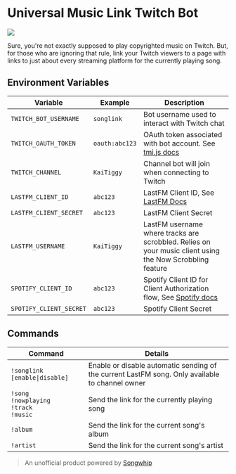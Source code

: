 # Universal Music Link Twitch Bot

![](https://i.imgur.com/9KUATwo.png)

Sure, you're not exactly supposed to play copyrighted music on Twitch. But,
for those who are ignoring that rule, link your Twitch viewers to a page with 
links to just about every streaming platform for the currently playing song.

## Environment Variables
| Variable                | Example        | Description                                                                                                                           |
| ----------------------- | -------------- | ------------------------------------------------------------------------------------------------------------------------------------- |
| `TWITCH_BOT_USERNAME`   | `songlink`     | Bot username used to interact with Twitch chat                                                                                        |
| `TWITCH_OAUTH_TOKEN`    | `oauth:abc123` | OAuth token associated with bot account. See [tmi.js docs](https://twitchapps.com/tmi/)                                               |
| `TWITCH_CHANNEL`        | `KaiTiggy`     | Channel bot will join when connecting to Twitch                                                                                       |
| `LASTFM_CLIENT_ID`      | `abc123`       | LastFM Client ID, See [LastFM Docs](https://www.last.fm/api/authentication)                                                           |
| `LASTFM_CLIENT_SECRET`  | `abc123`       | LastFM Client Secret                                                                                                                  |
| `LASTFM_USERNAME`       | `KaiTiggy`     | LastFM username where tracks are scrobbled. Relies on your music client using the Now Scrobbling feature                              |
| `SPOTIFY_CLIENT_ID`     | `abc123`       | Spotify Client ID for Client Authorization flow, See [Spotify docs](https://developer.spotify.com/documentation/web-api/quick-start/) |
| `SPOTIFY_CLIENT_SECRET` | `abc123`       | Spotify Client Secret                                                                                                                 |

## Commands

| Command                                                | Details                                                                                         |
| ------------------------------------------------------ | ----------------------------------------------------------------------------------------------- |
| `!songlink [enable\|disable]`                          | Enable or disable automatic sending of the current LastFM song. Only available to channel owner |
| `!song`<br />`!nowplaying`<br />`!track`<br />`!music` | Send the link for the currently playing song                                                    |
| `!album`                                               | Send the link for the current song's album                                                      |                                        
| `!artist`                                              | Send the link for the current song's artist                                                     |


> An unofficial product powered by [Songwhip](https://songwhip.com)
